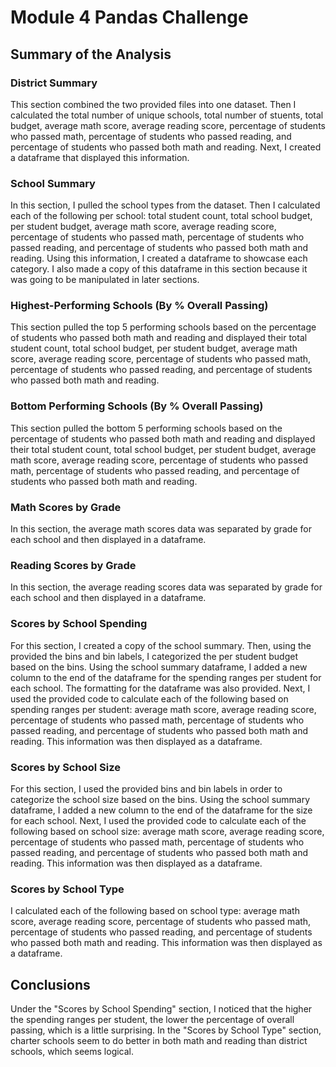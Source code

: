 # Module 4 Pandas Challenge

## Summary of the Analysis
### District Summary
This section combined the two provided files into one dataset.
Then I calculated the total number of unique schools, total number of stuents, total budget, average math score, average reading score, percentage of students who passed math, percentage of students who passed reading, and percentage of students who passed both math and reading.
Next, I created a dataframe that displayed this information.

### School Summary
In this section, I pulled the school types from the dataset. Then I calculated each of the following per school: total student count, total school budget, per student budget, average math score, average reading score, percentage of students who passed math, percentage of students who passed reading, and percentage of students who passed both math and reading.
Using this information, I created a dataframe to showcase each category.
I also made a copy of this dataframe in this section because it was going to be manipulated in later sections.

### Highest-Performing Schools (By % Overall Passing)
This section pulled the top 5 performing schools based on the percentage of students who passed both math and reading and displayed their total student count, total school budget, per student budget, average math score, average reading score, percentage of students who passed math, percentage of students who passed reading, and percentage of students who passed both math and reading.

### Bottom Performing Schools (By % Overall Passing)
This section pulled the bottom 5 performing schools based on the percentage of students who passed both math and reading and displayed their total student count, total school budget, per student budget, average math score, average reading score, percentage of students who passed math, percentage of students who passed reading, and percentage of students who passed both math and reading.

### Math Scores by Grade
In this section, the average math scores data was separated by grade for each school and then displayed in a dataframe.

### Reading Scores by Grade
In this section, the average reading scores data was separated by grade for each school and then displayed in a dataframe.

### Scores by School Spending
For this section, I created a copy of the school summary. Then, using the provided the bins and bin labels, I categorized the per student budget based on the bins. Using the school summary dataframe, I added a new column to the end of the dataframe for the spending ranges per student for each school. The formatting for the dataframe was also provided.
Next, I used the provided code to calculate each of the following based on spending ranges per student: average math score, average reading score, percentage of students who passed math, percentage of students who passed reading, and percentage of students who passed both math and reading. This information was then displayed as a dataframe.

### Scores by School Size
For this section, I used the provided bins and bin labels in order to categorize the school size based on the bins. Using the school summary dataframe, I added a new column to the end of the dataframe for the size for each school.
Next, I used the provided code to calculate each of the following based on school size: average math score, average reading score, percentage of students who passed math, percentage of students who passed reading, and percentage of students who passed both math and reading. This information was then displayed as a dataframe.

### Scores by School Type
I calculated each of the following based on school type: average math score, average reading score, percentage of students who passed math, percentage of students who passed reading, and percentage of students who passed both math and reading. This information was then displayed as a dataframe.

## Conclusions
Under the "Scores by School Spending" section, I noticed that the higher the spending ranges per student, the lower the percentage of overall passing, which is a little surprising.
In the "Scores by School Type" section, charter schools seem to do better in both math and reading than district schools, which seems logical.
